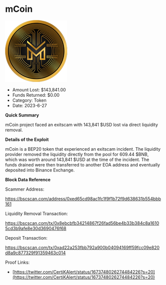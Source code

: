 # mCoin
![mCoin](/rektimages/mCoin.png)
- Amount Lost: $143,841.00
- Funds Returned: $0.00
- Category: Token
- Date: 2023-6-27

**Quick Summary**

mCoin project faced an exitscam with 143,841 $USD lost via direct liquidity removal.

  


 **Details of the Exploit**

mCoin is a BEP20 token that experienced an exitscam incident. The liquidity provider removed the liquidity directly from the pool for 609.44 $BNB, which was worth around 143,841 $USD at the time of the incident. The funds drained were then transferred to another EOA address and eventually deposited into Binance Exchange.

  


 **Block Data Reference**

Scammer Address:

https://bscscan.com/address/0xed65cd98ac1fc1f9f1b72f9d638631b554bbb161

  


Liquidity Removal Transaction:

https://bscscan.com/tx/0x8ebcbfb34214867f26fad56be4b33b384c8a16105cd3b9afe8e30d3690476f68

  


Deposit Transaction:

https://bscscan.com/tx/0xad22a253fbb792a900b04094169ff59fcc09e820d8a9c877329f91359463c014


Proof Links:
- [https://twitter.com/CertiKAlert/status/1673748026274484226?s=20](https://twitter.com/CertiKAlert/status/1673748026274484226?s=20)



